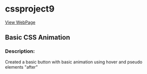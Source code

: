# cssproject9
[View WebPage](https://chirag0521.github.io/cssproject9/)

## Basic CSS Animation

### Description:
Created a basic button with basic animation using hover and pseudo elements "after"  



 


